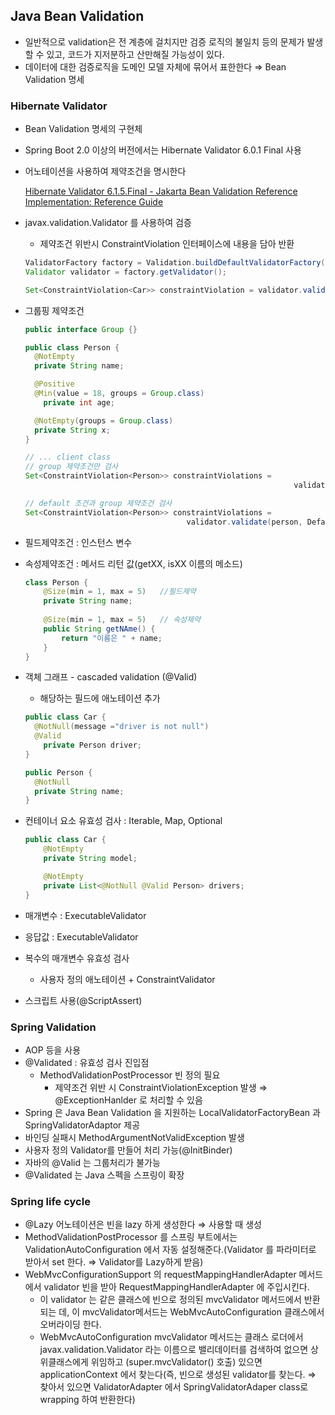 ## Java Bean Validation

- 일반적으로 validation은 전 계층에 걸치지만 검증 로직의 불일치 등의 문제가 발생할 수 있고, 코드가 지저분하고 산만해질 가능성이 있다.
- 데이터에 대한 검증로직을 도메인 모델 자체에 묶어서 표한한다 ⇒ Bean Validation 명세

### Hibernate Validator

- Bean Validation 명세의 구현체
- Spring Boot 2.0 이상의 버전에서는 Hibernate Validator 6.0.1 Final 사용
- 어노테이션을 사용하여 제약조건을 명시한다

    [Hibernate Validator 6.1.5.Final - Jakarta Bean Validation Reference Implementation: Reference Guide](http://docs.jboss.org/hibernate/stable/validator/reference/en-US/html_single/#section-builtin-constraints)

- javax.validation.Validator 를 사용하여 검증
    - 제약조건 위반시 ConstraintViolation 인터페이스에 내용을 담아 반환

    ```java
    ValidatorFactory factory = Validation.buildDefaultValidatorFactory();
    Validator validator = factory.getValidator();

    Set<ConstraintViolation<Car>> constraintViolation = validator.validate(car);
    ```

- 그룹핑 제약조건

    ```java
    public interface Group {}

    public class Person {
      @NotEmpty
      private String name;

      @Positive
      @Min(value = 18, groups = Group.class)
    	private int age;

      @NotEmpty(groups = Group.class)
      private String x;
    }

    // ... client class
    // group 제약조건만 검사
    Set<ConstraintViolation<Person>> constraintViolations = 
    															validator.validate(person, Group.class);

    // default 조건과 group 제약조건 검사
    Set<ConstraintViolation<Person>> constraintViolations = 
    									validator.validate(person, Default.class, Group.class);
    ```

- 필드제약조건 : 인스턴스 변수
- 속성제약조건 : 메서드 리턴 값(getXX, isXX 이름의 메소드)

    ```java
    class Person {
    	@Size(min = 1, max = 5)   //필드제약
    	private String name;
    	
    	@Size(min = 1, max = 5)   // 속성제약
    	public String getNAme() {
    		return "이름은 " + name;
    	}
    }
    ```

- 객체 그래프 - cascaded validation (@Valid)
    - 해당하는 필드에 애노테이션 추가

    ```java
    public class Car {
      @NotNull(message ="driver is not null")
      @Valid
    	private Person driver;
    }

    public Person {
      @NotNull
      private String name;
    }
    ```

- 컨테이너 요소 유효성 검사 : Iterable, Map, Optional

    ```java
    public class Car {
    	@NotEmpty
    	private String model;

    	@NotEmpty
    	private List<@NotNull @Valid Person> drivers;
    }
    ```

- 매개변수 : ExecutableValidator
- 응답값 : ExecutableValidator
- 복수의 매개변수 유효성 검사
    - 사용자 정의 애노테이션 + ConstraintValidator
- 스크립트 사용(@ScriptAssert)

### Spring Validation

- AOP 등을 사용
- @Validated : 유효성 검사 진입점
    - MethodValidationPostProcessor 빈 정의 필요
        - 제약조건 위반 시 ConstraintViolationException 발생 ⇒ @ExceptionHanlder 로 처리할 수 있음
- Spring 은 Java Bean Validation 을 지원하는 LocalValidatorFactoryBean 과 SpringValidatorAdaptor 제공
- 바인딩 실패시 MethodArgumentNotValidException 발생
- 사용자 정의 Validator를 만들어 처리 가능(@InitBinder)
- 자바의 @Valid 는 그룹처리가 불가능
- @Validated 는 Java 스펙을 스프링이 확장

### Spring life cycle
- @Lazy 어노테이션은 빈을 lazy 하게 생성한다 ⇒ 사용할 때 생성
- MethodValidationPostProcessor 를 스프링 부트에서는 ValidationAutoConfiguration 에서 자동 설정해준다.(Validator 를 파라미터로 받아서 set 한다. ⇒ Validator를 Lazy하게 받음)
- WebMvcConfigurationSupport 의 requestMappingHandlerAdapter 메서드에서 validator 빈을 받아 RequestMappingHandlerAdapter 에 주입시킨다.
    - 이 validator 는 같은 클래스에 빈으로 정의된 mvcValidator 메서드에서 반환되는 데, 이 mvcValidator메서드는 WebMvcAutoConfiguration 클래스에서 오버라이딩 한다.
    - WebMvcAutoConfiguration  mvcValidator 메서드는 클래스 로더에서 javax.validation.Validator 라는 이름으로 밸리데이터를 검색하여 없으면 상위클래스에게 위임하고 (super.mvcValidator() 호출) 있으면 applicationContext 에서 찾는다(즉, 빈으로 생성된 validator를 찾는다. ⇒ 찾아서 있으면 ValidatorAdapter 에서 SpringValidatorAdaper class로 wrapping 하여 반환한다)